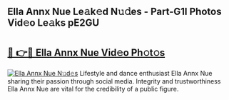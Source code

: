 ## Ella Annx Nue Le𝚊k𝚎d N𝚞𝚍es - Part-G1I Photos Vid𝚎o Le𝚊ks pE2GU

# <h2><a href="http://fb5h7b.evod.top/?m=Ella+Annx+Nue">🔗 👉🔴 Ella Annx Nue Vid𝚎o Ph𝚘t𝚘s</a></h2>

[![Ella Annx Nue N𝚞d𝚎s](https://i.imgur.com/8V9OHl7.gif)](http://fb5h7b.evod.top/?m=Ella+Annx+Nue)
Lifestyle and dance enthusiast Ella Annx Nue sharing their passion through social media. Integrity and trustworthiness Ella Annx Nue are vital for the credibility of a public figure. 
